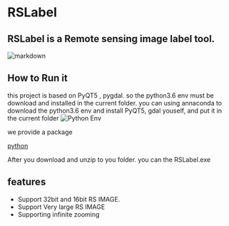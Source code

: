 #	RSLabel

##	RSLabel is a **Remote sensing image label tool.**


![markdown](https://github.com/enigma19971/RSLabel/blob/master/pic1.PNG "markdown")


##	How to Run it
this project is based on PyQT5 , pygdal.   so the python3.6 env must be download and installed in the current folder.
you can using annaconda to download the python3.6 env and install PyQT5, gdal youself, and put it in the current folder
![Python Env](https://github.com/enigma19971/RSLabel/blob/master/python.PNG "like that")

we provide a package 

[python](https://pan.baidu.com/s/1h4soOEfQGFiTA88H1b8yuw)

After you download and unzip to you folder. you can the RSLabel.exe


##	features
-	Support 32bit and 16bit RS IMAGE. 
-	Support Very large RS IMAGE
-	Supporting infinite zooming
